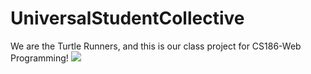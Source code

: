 # UniversalStudentCollective

We are the Turtle Runners, and this is our class project for CS186-Web Programming!
<img src="https://www.dolphinsandyou.com/wp-content/uploads/2015/11/seaturtleblog.jpg">
